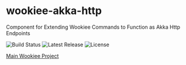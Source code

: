 # wookiee-akka-http
Component for Extending Wookiee Commands to Function as Akka Http Endpoints

![Build Status](https://travis-ci.org/oracle/wookiee-akka-http.svg?branch=master) ![Latest Release](https://img.shields.io/github/release/oracle/wookiee-akka-http.svg) ![License](http://img.shields.io/:license-Apache%202-red.svg)

[Main Wookiee Project](https://github.com/oracle/wookiee)